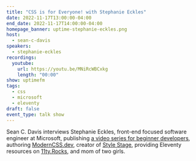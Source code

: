 ```yaml
---
title: "CSS is for Everyone! with Stephanie Eckles"
date: 2022-11-17T13:00:00-04:00
end_date: 2022-11-17T14:00:00-04:00
homepage_banner: uptime-stephanie-eckles.png
host:
  - sean-c-davis
speakers:
  - stephanie-eckles
recordings:
  youtube:
    url: https://youtu.be/MNiRcWBCxkg
    length: "00:00"
show: uptimefm
tags:
  - css
  - microsoft
  - eleventy
draft: false
event_type: talk show
---
```


Sean C. Davis interviews Stephanie Eckles, front-end focused software engineer at Microsoft, publishing [a video series for beginner developers](https://learnfromsteph.dev/), authoring [ModernCSS.dev](https://moderncss.dev/), creator of [Style Stage](https://stylestage.dev/), providing Eleventy resources on [11ty.Rocks](https://11ty.rocks/), and mom of two girls.
